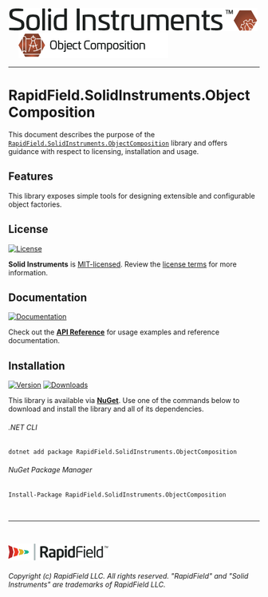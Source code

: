 <!--
Copyright (c) RapidField LLC. Licensed under the MIT License. See LICENSE.txt in the project root for license information.
-->

[![Solid Instruments](../../SolidInstruments.Logo.Color.Transparent.500w.png)](../../README.md)
<br />&nbsp;&nbsp;&nbsp;&nbsp;
![Object Composition](Label.ObjectComposition.300w.png)
- - -

# RapidField.SolidInstruments.ObjectComposition

This document describes the purpose of the [`RapidField.SolidInstruments.ObjectComposition`]() library and offers guidance with respect to licensing, installation and usage.

## Features

This library exposes simple tools for designing extensible and configurable object factories.

## License

[![License](https://img.shields.io/github/license/rapidfield/solid-instruments?style=flat&color=lightseagreen&label=license&logo=open-access&logoColor=lightgrey)](../../LICENSE.txt)

**Solid Instruments** is [MIT-licensed](https://en.wikipedia.org/wiki/MIT_License). Review the [license terms](../../LICENSE.txt) for more information.

## Documentation

[![Documentation](https://img.shields.io/badge/documentation-website-tan?style=flat&logo=buffer&logoColor=lightgrey)](https://www.solidinstruments.com/api/RapidField.SolidInstruments.ObjectComposition.html)

Check out the [**API Reference**](https://www.solidinstruments.com/api/RapidField.SolidInstruments.ObjectComposition.html) for usage examples and reference documentation.

## Installation

[![Version](https://img.shields.io/nuget/vpre/RapidField.SolidInstruments.ObjectComposition?style=flat&color=blue&label=version&logo=nuget&logoColor=lightgrey)](https://www.nuget.org/packages/RapidField.SolidInstruments.ObjectComposition)
[![Downloads](https://img.shields.io/nuget/dt/RapidField.SolidInstruments.ObjectComposition?style=flat&color=blue&logo=nuget&logoColor=lightgrey)](https://www.nuget.org/packages/RapidField.SolidInstruments.ObjectComposition)

This library is available via [**NuGet**](https://docs.microsoft.com/en-us/nuget/quickstart/install-and-use-a-package-in-visual-studio). Use one of the commands below to download and install the library and all of its dependencies.

###### .NET CLI

```shell
dotnet add package RapidField.SolidInstruments.ObjectComposition
```

###### NuGet Package Manager

```shell
Install-Package RapidField.SolidInstruments.ObjectComposition
```

<br />

- - -

<br />

[![RapidField](../../RapidField.Logo.Color.Black.Transparent.200w.png)](https://www.rapidfield.com)

###### Copyright (c) RapidField LLC. All rights reserved. "RapidField" and "Solid Instruments" are trademarks of RapidField LLC.
